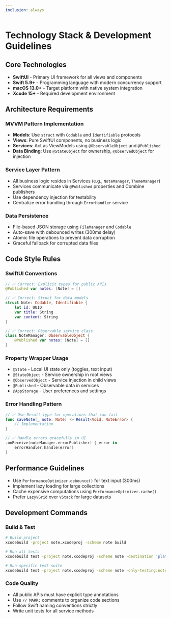 ```yaml
---
inclusion: always
---
```


# Technology Stack & Development Guidelines

## Core Technologies

- **SwiftUI** - Primary UI framework for all views and components
- **Swift 5.9+** - Programming language with modern concurrency support
- **macOS 13.0+** - Target platform with native system integration
- **Xcode 15+** - Required development environment

## Architecture Requirements

### MVVM Pattern Implementation

- **Models**: Use `struct` with `Codable` and `Identifiable` protocols
- **Views**: Pure SwiftUI components, no business logic
- **Services**: Act as ViewModels using `@ObservableObject` and `@Published`
- **Data Binding**: Use `@StateObject` for ownership, `@ObservedObject` for injection

### Service Layer Pattern

- All business logic resides in Services (e.g., `NoteManager`, `ThemeManager`)
- Services communicate via `@Published` properties and Combine publishers
- Use dependency injection for testability
- Centralize error handling through `ErrorHandler` service

### Data Persistence

- File-based JSON storage using `FileManager` and `Codable`
- Auto-save with debounced writes (300ms delay)
- Atomic file operations to prevent data corruption
- Graceful fallback for corrupted data files

## Code Style Rules

### SwiftUI Conventions

```swift
// ✅ Correct: Explicit types for public APIs
@Published var notes: [Note] = []

// ✅ Correct: Struct for data models
struct Note: Codable, Identifiable {
    let id: UUID
    var title: String
    var content: String
}

// ✅ Correct: Observable service class
class NoteManager: ObservableObject {
    @Published var notes: [Note] = []
}
```

### Property Wrapper Usage

- `@State` - Local UI state only (toggles, text input)
- `@StateObject` - Service ownership in root views
- `@ObservedObject` - Service injection in child views
- `@Published` - Observable data in services
- `@AppStorage` - User preferences and settings

### Error Handling Pattern

```swift
// ✅ Use Result type for operations that can fail
func saveNote(_ note: Note) -> Result<Void, NoteError> {
    // Implementation
}

// ✅ Handle errors gracefully in UI
.onReceive(noteManager.errorPublisher) { error in
    errorHandler.handle(error)
}
```

## Performance Guidelines

- Use `PerformanceOptimizer.debounce()` for text input (300ms)
- Implement lazy loading for large collections
- Cache expensive computations using `PerformanceOptimizer.cache()`
- Prefer `LazyVGrid` over `VStack` for large datasets

## Development Commands

### Build & Test

```bash
# Build project
xcodebuild -project note.xcodeproj -scheme note build

# Run all tests
xcodebuild test -project note.xcodeproj -scheme note -destination 'platform=macOS'

# Run specific test suite
xcodebuild test -project note.xcodeproj -scheme note -only-testing:noteTests
```

### Code Quality

- All public APIs must have explicit type annotations
- Use `// MARK:` comments to organize code sections
- Follow Swift naming conventions strictly
- Write unit tests for all service methods

